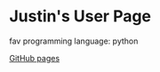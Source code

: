 # Justin's User Page

fav programming language: python

[GitHub pages](https://jjustinyyang.github.io/cse110-lab1/)
